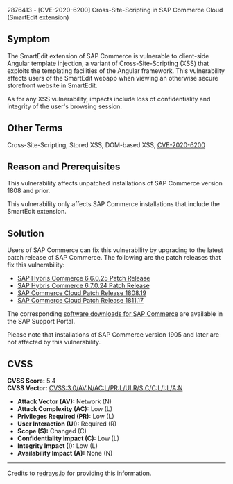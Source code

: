 2876413 - [CVE-2020-6200] Cross-Site-Scripting in SAP Commerce Cloud (SmartEdit extension)

## Symptom

The SmartEdit extension of SAP Commerce is vulnerable to client-side Angular template injection, a variant of Cross-Site-Scripting (XSS) that exploits the templating facilities of the Angular framework. This vulnerability affects users of the SmartEdit webapp when viewing an otherwise secure storefront website in SmartEdit.

As for any XSS vulnerability, impacts include loss of confidentiality and integrity of the user's browsing session.

## Other Terms

Cross-Site-Scripting, Stored XSS, DOM-based XSS, [CVE-2020-6200](https://cve.mitre.org/cgi-bin/cvename.cgi?name=CVE-2020-6200)

## Reason and Prerequisites

This vulnerability affects unpatched installations of SAP Commerce version 1808 and prior.

This vulnerability only affects SAP Commerce installations that include the SmartEdit extension.

## Solution

Users of SAP Commerce can fix this vulnerability by upgrading to the latest patch release of SAP Commerce. The following are the patch releases that fix this vulnerability:

- [SAP Hybris Commerce 6.6.0.25 Patch Release](https://jira.hybris.com/browse/PATCH-6736)
- [SAP Hybris Commerce 6.7.0.24 Patch Release](https://jira.hybris.com/browse/PATCH-6737)
- [SAP Commerce Cloud Patch Release 1808.19](https://jira.hybris.com/browse/PATCH-6738)
- [SAP Commerce Cloud Patch Release 1811.17](https://jira.hybris.com/browse/PATCH-6739)

The corresponding [software downloads for SAP Commerce](https://me.sap.com/software/downloads) are available in the SAP Support Portal.

Please note that installations of SAP Commerce version 1905 and later are not affected by this vulnerability.

## CVSS

**CVSS Score:** 5.4  
**CVSS Vector:** [CVSS:3.0/AV:N/AC:L/PR:L/UI:R/S:C/C:L/I:L/A:N](https://www.first.org/cvss/calculator/3.0#CVSS:3.0/AV:N/AC:L/PR:L/UI:R/S:C/C:L/I:L/A:N)

- **Attack Vector (AV):** Network (N)
- **Attack Complexity (AC):** Low (L)
- **Privileges Required (PR):** Low (L)
- **User Interaction (UI):** Required (R)
- **Scope (S):** Changed (C)
- **Confidentiality Impact (C):** Low (L)
- **Integrity Impact (I):** Low (L)
- **Availability Impact (A):** None (N)

---

Credits to [redrays.io](https://redrays.io) for providing this information.